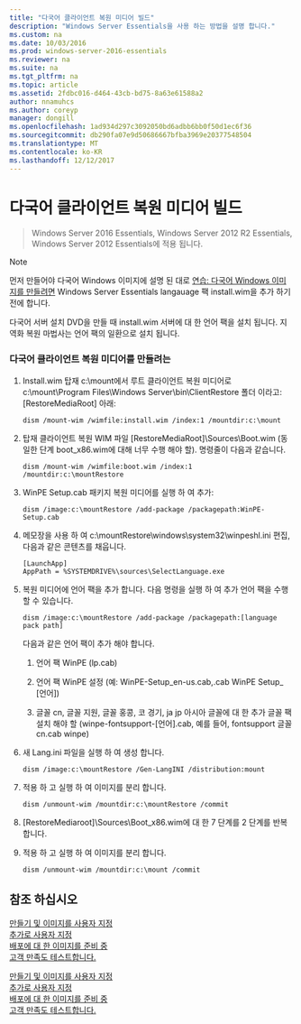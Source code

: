 ```yaml
---
title: "다국어 클라이언트 복원 미디어 빌드"
description: "Windows Server Essentials을 사용 하는 방법을 설명 합니다."
ms.custom: na
ms.date: 10/03/2016
ms.prod: windows-server-2016-essentials
ms.reviewer: na
ms.suite: na
ms.tgt_pltfrm: na
ms.topic: article
ms.assetid: 2fdbc016-d464-43cb-bd75-8a63e61588a2
author: nnamuhcs
ms.author: coreyp
manager: dongill
ms.openlocfilehash: 1ad934d297c3092050bd6adbb6bb0f50d1ec6f36
ms.sourcegitcommit: db290fa07e9d50686667bfba3969e20377548504
ms.translationtype: MT
ms.contentlocale: ko-KR
ms.lasthandoff: 12/12/2017
---
```

# <a name="build-multi-language-client-restore-media"></a>다국어 클라이언트 복원 미디어 빌드

>Windows Server 2016 Essentials, Windows Server 2012 R2 Essentials, Windows Server 2012 Essentials에 적용 됩니다.

> [!NOTE]
>  먼저 만들어야 다국어 Windows 이미지에 설명 된 대로 [연습: 다국어 Windows 이미지를 만들려면](https://technet.microsoft.com/library/jj126995) Windows Server Essentials langauage 팩 install.wim을 추가 하기 전에 합니다.  
  
 다국어 서버 설치 DVD을 만들 때 install.wim 서버에 대 한 언어 팩을 설치 됩니다. 지역화 복원 마법사는 언어 팩의 일환으로 설치 됩니다.  
  
### <a name="to-build-a-multi-language-client-restore-media"></a>다국어 클라이언트 복원 미디어를 만들려는  
  
1.  Install.wim 탑재 c:\mount에서 루트 클라이언트 복원 미디어로 c:\mount\Program Files\Windows Server\bin\ClientRestore 폴더 이라고: [RestoreMediaRoot] 아래:  
  
    ```  
    dism /mount-wim /wimfile:install.wim /index:1 /mountdir:c:\mount  
    ```  
  
2.  탑재 클라이언트 복원 WIM 파일 [RestoreMediaRoot]\Sources\Boot.wim (동일한 단계 boot_x86.wim에 대해 너무 수행 해야 할). 명령줄이 다음과 같습니다.  
  
    ```  
    dism /mount-wim /wimfile:boot.wim /index:1 /mountdir:c:\mountRestore  
    ```  
  
3.  WinPE Setup.cab 패키지 복원 미디어를 실행 하 여 추가:  
  
    ```  
    dism /image:c:\mountRestore /add-package /packagepath:WinPE-Setup.cab  
    ```  
  
4.  메모장을 사용 하 여 c:\mountRestore\windows\system32\winpeshl.ini 편집, 다음과 같은 콘텐츠를 채웁니다.  
  
    ```  
    [LaunchApp]  
    AppPath = %SYSTEMDRIVE%\sources\SelectLanguage.exe  
    ```  
  
5.  복원 미디어에 언어 팩을 추가 합니다. 다음 명령을 실행 하 여 추가 언어 팩을 수행할 수 있습니다.  
  
    ```  
    dism /image:c:\mountRestore /add-package /packagepath:[language pack path]  
    ```  
  
     다음과 같은 언어 팩이 추가 해야 합니다.  
  
    1.  언어 팩 WinPE (lp.cab)  
  
    2.  언어 팩 WinPE 설정 (예: WinPE-Setup_en-us.cab,.cab WinPE Setup_ [언어])  
  
    3.  글꼴 cn, 글꼴 지원, 글꼴 홍콩, 코 경기, ja jp 아시아 글꼴에 대 한 추가 글꼴 팩 설치 해야 할 (winpe-fontsupport-[언어].cab, 예를 들어, fontsupport 글꼴 cn.cab winpe)  
  
6.  새 Lang.ini 파일을 실행 하 여 생성 합니다.  
  
    ```  
    dism /image:c:\mountRestore /Gen-LangINI /distribution:mount  
    ```  
  
7.  적용 하 고 실행 하 여 이미지를 분리 합니다.  
  
    ```  
    dism /unmount-wim /mountdir:c:\mountRestore /commit  
    ```  
  
8.  [RestoreMediaroot]\Sources\Boot_x86.wim에 대 한 7 단계를 2 단계를 반복 합니다.  
  
9. 적용 하 고 실행 하 여 이미지를 분리 합니다.  
  
    ```  
    dism /unmount-wim /mountdir:c:\mount /commit  
    ```  
  
## <a name="see-also"></a>참조 하십시오  

 [만들기 및 이미지를 사용자 지정](Creating-and-Customizing-the-Image.md)   
 [추가로 사용자 지정](Additional-Customizations.md)   
 [배포에 대 한 이미지를 준비 중](Preparing-the-Image-for-Deployment.md)   
 [고객 만족도 테스트합니다.](Testing-the-Customer-Experience.md)

 [만들기 및 이미지를 사용자 지정](../install/Creating-and-Customizing-the-Image.md)   
 [추가로 사용자 지정](../install/Additional-Customizations.md)   
 [배포에 대 한 이미지를 준비 중](../install/Preparing-the-Image-for-Deployment.md)   
 [고객 만족도 테스트합니다.](../install/Testing-the-Customer-Experience.md)

